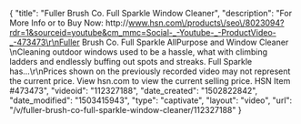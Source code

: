{
    "title": "Fuller Brush Co. Full Sparkle Window Cleaner",
    "description": "For More Info or to Buy Now: http:\/\/www.hsn.com\/products\/seo\/8023094?rdr=1&sourceid=youtube&cm_mmc=Social-_-Youtube-_-ProductVideo-_-473473\r\nFuller Brush Co. Full Sparkle AllPurpose and Window Cleaner \nCleaning outdoor windows used to be a hassle, what with climbing ladders and endlessly buffing out spots and streaks. Full Sparkle has...\r\nPrices shown on the previously recorded video may not represent the current price.  View hsn.com to view the current selling price. HSN Item #473473",
    "videoid": "112327188",
    "date_created": "1502822842",
    "date_modified": "1503415943",
    "type": "captivate",
    "layout": "video",
    "url": "\/v\/fuller-brush-co-full-sparkle-window-cleaner\/112327188"
}